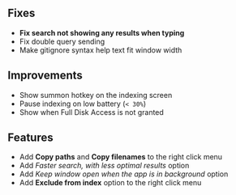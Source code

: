 ## Fixes

- **Fix search not showing any results when typing**
- Fix double query sending
- Make gitignore syntax help text fit window width

## Improvements

- Show summon hotkey on the indexing screen
- Pause indexing on low battery (`< 30%`)
- Show when Full Disk Access is not granted

## Features

- Add **Copy paths** and **Copy filenames** to the right click menu
- Add *Faster search, with less optimal results* option
- Add *Keep window open when the app is in background* option
- Add **Exclude from index** option to the right click menu
